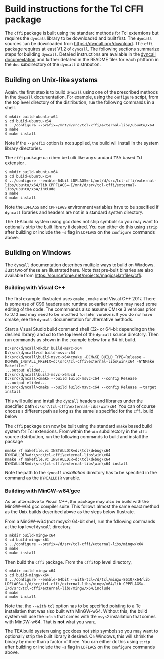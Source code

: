 # Build instructions for the Tcl CFFI package

The `cffi` package is built using the standard methods for Tcl extensions
but requires the `dyncall` library to be downloaded and built first.
The `dyncall` sources can be downloaded from https://dyncall.org/download.
The `cffi` package requires at least V1.2 of `dyncall`. The following sections
summarize steps for building `dyncall`. Detailed instructions are available in the
[dyncall documentation](https://dyncall.org/docs/manual/manualse3.html#x4-140003.4)
and further detailed in the README files for each platform in the `doc` subdirectory
of the `dyncall` distribution.

## Building on Unix-like systems

Again, the first step is to build `dyncall` using one of the prescribed methods
in the `dyncall` documentation. For example, using the `configure` script, from
 the top level directory of the distribution, run the following commands in a shell.

```
$ mkdir build-ubuntu-x64
$ cd build-ubuntu-x64
$ ../configure --prefix=/mnt/d/src/tcl-cffi/external-libs/ubuntu/x64
$ make
$ make install
```

Note if the `--prefix` option is not supplied, the build will install in the
system library directories.

The `cffi` package can then be built like any standard TEA based Tcl extension.

```
$ mkdir build-ubuntu-x64
$ cd build-ubuntu-x64
$ ../configure --enable-64bit LDFLAGS=-L/mnt/d/src/tcl-cffi/external-libs/ubuntu/x64/lib CPPFLAGS=-I/mnt/d/src/tcl-cffi/external-libs/ubuntu/x64/include 
$ make
$ make install
```

Note the `LDFLAGS` and `CPPFLAGS` environment variables have to be specified if
`dyncall` libraries and headers are not in a standard system directory.

The TEA build system using gcc does not strip symbols so you may want to
optionally strip the built library if desired. You can either do this using
`strip` after building or include the `-s` flag in `LDFLAGS` on the `configure`
commands above.


## Building on Windows

The `dyncall` documentation describes multiple ways to build on Windows. Just
two of these are illustrated here. Note that pre-built binaries are also
available from https://sourceforge.net/projects/magicsplat/files/cffi.

### Building with Visual C++

The first example illustrated uses `cmake` , `nmake` and Visual C++ 2017. There
is some use of C99 headers and runtime so earlier version may need some editing
of the code. The commmands also assume CMake 3 versions prior to 3.13 and may need to
be modified for later versions. If you do not have cmake, see the `dyncall`
documentation for alternative methods.

Start a Visual Studio build command shell (32- or 64-bit depending on the
desired library) and cd to the top level of the `dyncall` source directory.
Then run commands as shown in the example below for a 64-bit build.

```
D:\src\dyncall>mkdir build-msvc-x64
D:\src\dyncall>cd build-msvc-x64
D:\src\dyncall\build-msvc-x64>cmake -DCMAKE_BUILD_TYPE=Release -DCMAKE_INSTALL_PREFIX=d:\src\tcl-cffi\external-libs\win\x64 -G"NMake Makefiles" ..
...output elided...
D:\src\dyncall\build-msvc-x64>cd ..
D:\src\dyncall>cmake --build build-msvc-x64 --config Release
...output elided...
D:\src\dyncall>cmake --build build-msvc-x64 --config Release --target install
```

This will build and install the `dyncall` headers and libraries under the specified
path `d:\src\tcl-cffi\external-libs\win\x64`. You can of course choose a different
path as long as the same is specified for the `cffi` build below

The `cffi` package can now be built using the standard `nmake` based build system
for Tcl extensions. From within the `win` subdirectory in the `cffi` source
distribution, run the following commands to build and install the package.

```
nmake /f makefile.vc INSTALLDIR=d:\tcl\debug\x64 DYNCALLDIR=d:\src\tcl-cffi\external-libs\win\x64
nmake /f makefile.vc INSTALLDIR=d:\tcl\debug\x64 DYNCALLDIR=d:\src\tcl-cffi\external-libs\win\x64 install
```

Note the path to the `dyncall` *installation* directory has to be specified in
the command as the `DYNCALLDIR` variable.

### Building with MinGW-w64/gcc

As an alternative to Visual C++, the package may also be build with the MinGW-w64
gcc compiler suite. This follows almost the same exact method as the Unix builds
described above as the steps below illustrate.

From a MinGW-w64 (not msys2) 64-bit shell, run the following commands at the top level
`dyncall` directory. 

```
$ mkdir build-mingw-x64
$ cd build-mingw-x64
$ ../configure --prefix=/d/src/tcl-cffi/external-libs/mingw/x64
$ make
$ make install
```

Then build the `cffi` package. From the `cffi` top level directory,

```
$ mkdir build-mingw-x64
$ cd build-mingw-x64
$ ../configure --enable-64bit --with-tcl=/d/tcl/mingw-8610/x64/lib LDFLAGS=-L/d/src/tcl-cffi/external-libs/mingw/x64/lib CPPFLAGS=-I/d/src/tcl-cffi/external-libs/mingw/x64/include 
$ make
$ make install
```

Note that the `--with-tcl` option has to be specified pointing to a Tcl
installation that was also built with MinGW-w64. Without this, the build system
will use the `tclsh` that comes with the `msys2` installation that comes with
MinGW-w64. That is **not** what you want.

The TEA build system using gcc does not strip symbols so you may want to optionally
strip the built library if desired. On Windows, this will shrink the binary by
more than a factor of three. You can either do this using `strip` after building
or include the `-s` flag in `LDFLAGS` on the `configure` commands above.
